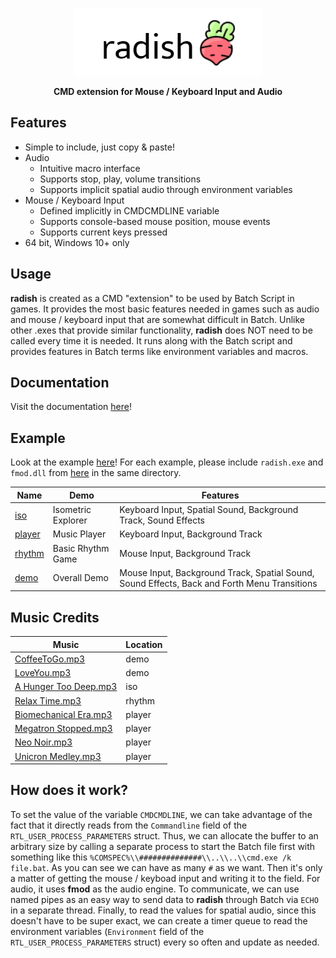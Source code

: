 <p align="center">
  <img src="img/radish.png">
</p>
<p align="center">
  <b>CMD extension for Mouse / Keyboard Input and Audio</b>
</p>

## Features

* Simple to include, just copy & paste!
* Audio
    * Intuitive macro interface
    * Supports stop, play, volume transitions
    * Supports implicit spatial audio through environment variables
* Mouse / Keyboard Input
    * Defined implicitly in CMDCMDLINE variable
    * Supports console-based mouse position, mouse events
    * Supports current keys pressed
* 64 bit, Windows 10+ only

## Usage

**radish** is created as a CMD "extension" to be used by Batch Script in games. It provides the most basic features needed in games such as audio and mouse / keyboard input that are somewhat difficult in Batch. Unlike other .exes that provide similar functionality, **radish** does NOT need to be called every time it is needed. It runs along with the Batch script and provides features in Batch terms like environment variables and macros.

## Documentation
Visit the documentation [here](doc/README.md)!

## Example
Look at the example [here](ex)! For each example, please include ```radish.exe``` and ```fmod.dll``` from [here](bin) in the same directory.

| Name  | Demo |Features |
| ------------- | ------------- | ------------- |
| [iso](ex/iso)  | Isometric Explorer  | Keyboard Input, Spatial Sound, Background Track, Sound Effects |
| [player](ex/player)  | Music Player  | Keyboard Input, Background Track |
| [rhythm](ex/rhythm)  | Basic Rhythm Game | Mouse Input, Background Track |
| [demo](ex/demo)  | Overall Demo  | Mouse Input, Background Track, Spatial Sound, Sound Effects, Back and Forth Menu Transitions |

## Music Credits

| Music  | Location |
| ------------- | ------------- |
| [CoffeeToGo.mp3](https://www.youtube.com/watch?v=dqYQt-bmz_Y&ab_channel=FrederickViner)  | demo |
| [LoveYou.mp3](https://www.youtube.com/watch?v=7gYG95NG1YA&ab_channel=Seycara)  | demo |
| [A Hunger Too Deep.mp3](https://www.youtube.com/watch?v=-h3ym3d5waA&ab_channel=AtriumCarceri-Topic)  | iso |
| [Relax Time.mp3](https://www.youtube.com/watch?v=z3W6HqIns80&ab_channel=%E3%80%8C%E9%9B%A8%E5%A3%B0%E3%80%8Dpsithur)  | rhythm |
| [Biomechanical Era.mp3](https://www.youtube.com/watch?v=S_j2lWmQs6s&ab_channel=DeathSelektor)  | player |
| [Megatron Stopped.mp3](https://www.youtube.com/watch?v=kG2tAAj0X-4&ab_channel=TFantasImation)  | player |
| [Neo Noir.mp3](https://www.youtube.com/watch?v=S_j2lWmQs6s&ab_channel=DeathSelektor)  | player |
| [Unicron Medley.mp3](https://www.youtube.com/watch?v=g4c-M4MP0GE&ab_channel=TFantasImation)  | player |


## How does it work?
To set the value of the variable ```CMDCMDLINE```, we can take advantage of the fact that it directly reads from the ```Commandline``` field of the ```RTL_USER_PROCESS_PARAMETERS``` struct. Thus, we can allocate the buffer to an arbitrary size by calling a separate process to start the Batch file first with something like this ```%COMSPEC%\\##############\\..\\..\\cmd.exe /k file.bat```. As you can see we can have as many ```#``` as we want. Then it's only a matter of getting the mouse / keyboad input and writing it to the field. For audio, it uses **fmod** as the audio engine. To communicate, we can use named pipes as an easy way to send data to **radish** through Batch via ```ECHO ``` in a separate thread. Finally, to read the values for spatial audio, since this doesn't have to be super exact, we can create a timer queue to read the environment variables (```Environment``` field of the ```RTL_USER_PROCESS_PARAMETERS``` struct) every so often and update as needed.
